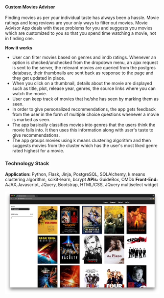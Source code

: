 #### Custom Movies Advisor

Finding movies as per your individual taste has always been a hassle. Movie ratings and long reviews are your only ways to filter out movies.
Movie Advisor App deals with these problems for you and suggests you movies which are customized to you so that you spend time watching a movie, not in finding one.

**How it works**

 * User can filter movies based on genres and imdb ratings. Whenever an option is checked/unchecked from the dropdown menu, an ajax request is sent to the server, the relevant movies are queried from the postgres database, their thumbnails are sent back as response to the page and they get updated in place. 
 * When you click on a thumbnail, details about the movie are displayed such as title, plot, release year, genres, the source links where you can watch the movie.
 * User can keep track of movies that he/she has seen by marking them as seen.
 * In order to give personalized recommendations, the app gets feedback from the user in the form of multiple choice questions whenever a movie is marked as seen.
 * The app basically classifies movies into genres that the users think the movie falls into. It then uses this information along with user's taste to give recommendations. 
 * The app groups movies using k means clustering algorithm and then suggests movies from the cluster which has the user's most liked genre rated highest for a movie.

### Technology Stack

**Application:** Python, Flask, Jinja, PostgreSQL, SQLAlchemy, k means clustering algorithm, scikit-learn, bcrypt
**APIs:** GuideBox, OMDb
**Front-End:** AJAX,Javascript, JQuery, Bootstrap, HTML/CSS, JQuery multiselect widget


<img src="static/images/browse_page.png">

